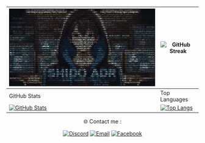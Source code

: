 <div align="center">

| [![Banner](./banner.gif)](https://github.com/ShidoADR) | ![GitHub Streak](https://github-readme-streak-stats.herokuapp.com/?user=ShidoADR&theme=radical) |
|--------------------------------------------------------|-------------------------------------------------------------------------------------------------|
| GitHub Stats                                           | Top Languages                                                                                   |
| [![GitHub Stats](https://github-readme-stats.vercel.app/api?username=ShidoADR&show_icons=true&rank_icon=github&theme=radical)](https://github.com/ShidoADR) | [![Top Langs](https://github-readme-stats.vercel.app/api/top-langs/?username=ShidoADR&layout=compact&theme=radical)](https://github.com/ShidoADR) |

</div>

<div align="center">

🌐 Contact me : 

[![Discord](https://img.shields.io/badge/Discord-7289DA?style=for-the-badge&logo=discord&logoColor=white)](https://discord.com/users/1162358342165991475)
[![Email](https://img.shields.io/badge/Email-D14836?style=for-the-badge&logo=gmail&logoColor=white)](https://mail.google.com/mail/?view=cm&fs=1&to=shidothelast@gmail.com)
[![Facebook](https://img.shields.io/badge/Facebook-1877F2?style=for-the-badge&logo=facebook&logoColor=white)](https://www.facebook.com/profile.php?id=100078715217401)
</div>
